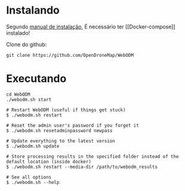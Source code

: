 # Instalando
Segundo [manual de instalação](https://docs.opendronemap.org/installation/#linux), É necessário ter [[Docker-compose]] instalado!

Clone do github:
```
git clone https://github.com/OpenDroneMap/WebODM
```

# Executando

```
cd WebODM
./webodm.sh start
```

```
# Restart WebODM (useful if things get stuck)
$ ./webodm.sh restart

# Reset the admin user's password if you forget it
$ ./webodm.sh resetadminpassword newpass

# Update everything to the latest version
$ ./webodm.sh update

# Store processing results in the specified folder instead of the default location (inside docker)
$ ./webodm.sh restart --media-dir /path/to/webodm_results

# See all options
$ ./webodm.sh --help
```
